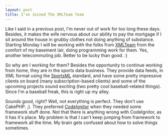 ```yaml
--- 
layout: post
title: I've Joined The XMLTeam Team
---
```

<p>Like I said in a previous post, I'm never out of work for too long these days.  Besides, it makes the wife nervous about our ability to pay the mortgage if I sit around the house in grubby clothes not doing anything of substance.  Starting Monday I will be working with the folks from <a href="http://www.xmlteam.com">XMLTeam</a> from the comfort of my basement lair, doing programming work for them.  Yes, another telecommuting job.  Better to be lucky than good. :)</p>
<p>
So why am I working for them?  Besides the opportunity to continue working from home, they are in the sports data business.  They provide data feeds, in XML format using the <a href="http://www.sportsml.org">SportsML</a> standard, and have some pretty impressive clients on board (many subscription-based clients) and some of the upcoming projects sound exciting (two pretty cool baseball-related things).  Since I'm a baseball freak, this is right up my alley.</p>
<p>Sounds good, right?  Well, not everything is perfect.  They don't use CakePHP. ;).  They preferred <a href='http://www.codeignitor.com'>CodeIgnitor</a> when they needed some framework stuff done.  Not that there is anything wrong with CodeIgnitor, as it has it's place.  My problem is that I can't keep jumping from framework to framework all the time.  My brain gets confused about how to solve things sometimes.
</p>
